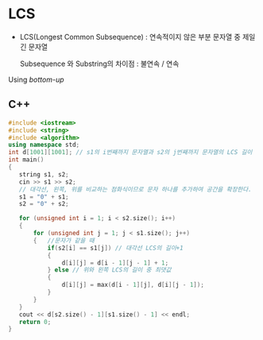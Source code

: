 # LCS
* LCS(Longest Common Subsequence) : 연속적이지 않은 부분 문자열 중 제일 긴 문자열   

  Subsequence 와 Substring의 차이점 : 불연속 / 연속
  
 Using _bottom-up_
 
 ## C++
 ```c++
#include <iostream>
#include <string>
#include <algorithm>
using namespace std;
int d[1001][1001]; // s1의 i번째까지 문자열과 s2의 j번째까지 문자열의 LCS 길이
int main()
{
	string s1, s2;
	cin >> s1 >> s2;
	// 대각선, 왼쪽, 위를 비교하는 점화식이므로 문자 하나를 추가하여 공간을 확장한다.
	s1 = "0" + s1; 
	s2 = "0" + s2;

	for (unsigned int i = 1; i < s2.size(); i++)
	{
		for (unsigned int j = 1; j < s1.size(); j++)
		{	//문자가 같을 때
			if(s2[i] == s1[j]) // 대각선 LCS의 길이+1
			{
				d[i][j] = d[i - 1][j - 1] + 1;
			} else // 위와 왼쪽 LCS의 길이 중 최댓값
			{
				d[i][j] = max(d[i - 1][j], d[i][j - 1]);
			}
		}
	}
	cout << d[s2.size() - 1][s1.size() - 1] << endl;
	return 0;
}
```

